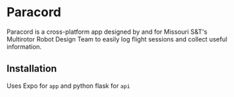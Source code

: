 # Paracord

Paracord is a cross-platform app designed by and for Missouri S&T's Multirotor Robot Design Team to easily log flight sessions and collect useful information.

## Installation

Uses Expo for `app` and python flask for `api`

